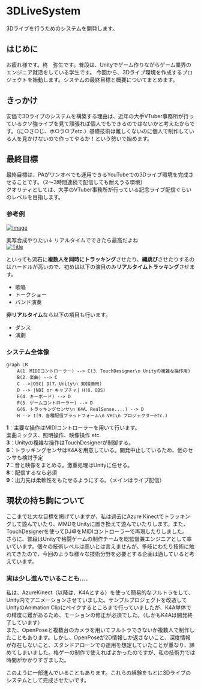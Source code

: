 # 3DLiveSystem
3Dライブを行うためのシステムを開発します。

## はじめに
お疲れ様です。柊　弥生です。普段は、Unityでゲーム作りながらゲーム業界のエンジニア就活をしている学生です。
今回から、3Dライブ環境を作成するプロジェクトを始動します。システムの最終目標と概要についてまとめます。


## きっかけ
安価で3Dライブのシステムを構築する理由は、近年の大手VTuber事務所が行っているクソ強ライブを見て頑張れば個人でもできるのではないかと考えたからです。（に○さ○じ、ホ○ラ○ブetc.）基礎技術は難しくないのに個人で制作している人を見かけないので作ってやるか！という勢いで始めます。


## 最終目標
最終目標は、PAがワンオペでも運用できるYouTubeでの3Dライブ環境を完成させることです。（2～3時間連続で配信しても耐えうる環境）  
クオリティとしては、大手のVTuber事務所が行っている記念ライブ配信ぐらいのレベルを目指します。
### 参考例
[![image](https://i.ytimg.com/vi/uPKOVZp_hbE/maxresdefault.jpg)](https://www.youtube.com/embed/uPKOVZp_hbE?si=SG0Z_qwaC91zChLR)

実写合成やりたい↓ リアルタイムでできたら最高だよね  
[![Title](https://i.ytimg.com/vi/a51VH9BYzZA/maxresdefault.jpg)](https://www.youtube.com/embed/a51VH9BYzZA?si=EUKMiTPoFyQuT5Wk)

といっても流石に**複数人を同時にトラッキング**させたり、**縄跳び**させたりするのはハードルが高いので、初めは以下の演目のみ**リアルタイムトラッキング**させます。
- 歌唱
- トークショー
- バンド演奏

**非リアルタイム**なら以下の項目も行います。
- ダンス
- 演劇

### システム全体像
```mermaid
graph LR
	A(1．MIDIコントローラー) --> C(3．TouchDesigner\n Unityの複雑な操作用)
	B(2．楽曲) --> C
	C -->|OSC| D(7．Unity\n 3D描画用)
	D --> |NDI or キャプチャ| H(8．OBS)
	E(4．キーボード) --> D
	F(5．ゲームコントローラー) --> D
	G(6．トラッキングセンサ\n K4A、RealSense....) --> D
	H --> I(9．各種配信プラットフォーム\n VRC\n プロジェクターetc.)
```

**1**：主要な操作はMIDIコントローラーを用いて行います。  
	楽曲ミックス、照明操作、映像操作 etc.  
**3**：Unityの複雑な操作はTouchDesignerが制御する。  
**6**：トラッキングセンサはK4Aを用意している。開発中止しているため、他のセンサも検討予定  
**7**：音と映像をまとめる。激重処理はUnityに任せる。  
**8**：配信するなら必須  
**9**：出力先は柔軟性をもたせるようにする。（メインはライブ配信）  




## 現状の持ち駒について
ここまで壮大な目標を掲げていますが、私は過去にAzure Kinectでトラッキングして遊んでいたり、MMDをUnityに置き換えて遊んでいたりします。また、TouchDesignerを使ってDJ卓をMIDIコントローラーで再現したりしました。  
さらに、普段はUnityで格闘ゲームの制作チームを総監督兼エンジニアとして率いています。個々の技術レベルは高いとは言えませんが、多岐にわたり技術に触れてきたので、今回のような様々な技術分野を必要とする企画は適していると考えています。

### 実は少し進んでいることも....
私は、AzureKinect（以降は、K4Aとする）を使って簡易的なフルトラをして、Unity内でアニメーションさせていました。サンプルプロジェクトを改造してUnityのAnimation Clipにベイクするところまで行っていましたが、K4A単体での精度に難があるため、モーションの修正が必須でした。（しかもK4Aは開発終了しています）  
また、OpenPoseと複数台のカメラを用いてフルトラできないか複数人で制作したこともあります。しかし、OpenPoseが2D情報しか返さないこと、深度情報が存在しないこと、スタンドアローンでの運用を想定していたことが重なり、諦めてしまいました。格ゲーの制作で使えればよかったのですが、私の技術力では時間がかかりすぎました。

このように一部進んでいることもあります。これらの経験をもとに3Dライブのシステムとして完成させたいです。


